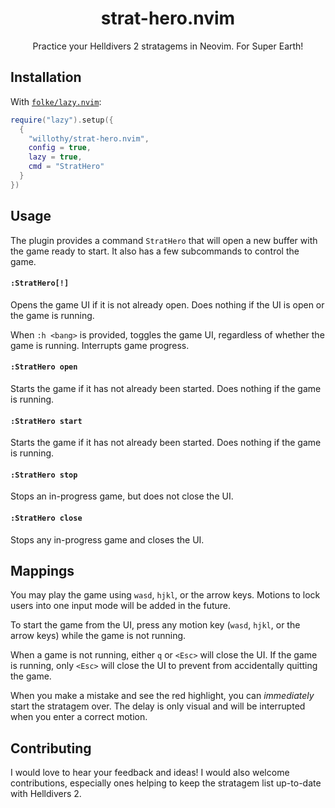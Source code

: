<!-- panvimdoc-ignore-start -->
<h1 align='center'>
  strat-hero.nvim
</h1>

<p align='center'>
  Practice your Helldivers 2 stratagems in Neovim. For Super Earth!
</p>
<!-- panvimdoc-ignore-end -->

## Installation

With [`folke/lazy.nvim`](https://github.com/folke/lazy.nvim):

```lua
require("lazy").setup({
  {
    "willothy/strat-hero.nvim",
    config = true,
    lazy = true,
    cmd = "StratHero"
  }
})
```

## Usage

The plugin provides a command `StratHero` that will open a new buffer with the game ready to start. It also has a few subcommands to
control the game.

#### `:StratHero[!]`

Opens the game UI if it is not already open. Does nothing if the UI is open or the game is running.

When `:h <bang>` is provided, toggles the game UI, regardless of whether the game is running. Interrupts game progress.

#### `:StratHero open`

Starts the game if it has not already been started. Does nothing if the game is running.

#### `:StratHero start`

Starts the game if it has not already been started. Does nothing if the game is running.

#### `:StratHero stop`

Stops an in-progress game, but does not close the UI.

#### `:StratHero close`

Stops any in-progress game and closes the UI.

## Mappings

You may play the game using `wasd`, `hjkl`, or the arrow keys. Motions to lock users into one input mode will be added in the future.

To start the game from the UI, press any motion key (`wasd`, `hjkl`, or the arrow keys) while the game is not running.

When a game is not running, either `q` or `<Esc>` will close the UI. If the game is running, only `<Esc>` will close the UI to prevent from accidentally quitting the game.

When you make a mistake and see the red highlight, you can *immediately* start the stratagem over. The delay is only visual and will be interrupted when
you enter a correct motion.

## Contributing

I would love to hear your feedback and ideas! I would also welcome contributions, especially ones helping to keep the stratagem list up-to-date with Helldivers 2.
